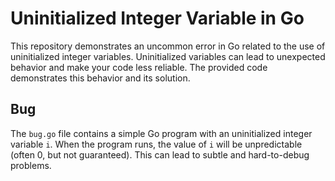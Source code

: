 # Uninitialized Integer Variable in Go

This repository demonstrates an uncommon error in Go related to the use of uninitialized integer variables.  Uninitialized variables can lead to unexpected behavior and make your code less reliable. The provided code demonstrates this behavior and its solution.

## Bug

The `bug.go` file contains a simple Go program with an uninitialized integer variable `i`.  When the program runs, the value of `i` will be unpredictable (often 0, but not guaranteed).  This can lead to subtle and hard-to-debug problems.